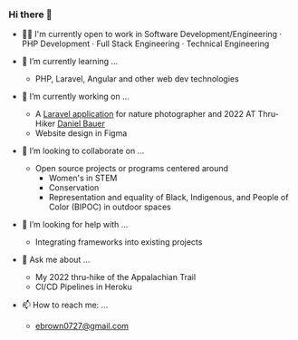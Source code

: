 ### Hi there 👋
- 👩‍💼 I'm currently open to work in Software Development/Engineering · PHP Development · Full Stack Engineering · Technical Engineering
- 🌱 I’m currently learning ...
    * PHP, Laravel, Angular and other web dev technologies
- 🔭 I’m currently working on ...
   * A [Laravel application](https://github.com/esthergiles/natureMediaWorks) for nature photographer and 2022 AT Thru-Hiker [Daniel Bauer](https://www.youtube.com/@nmwdanielbauer3586)
   * Website design in Figma

- 👯 I’m looking to collaborate on ...
   * Open source projects or programs centered around 
      * Women's in STEM
      * Conservation
      * Representation and equality of Black, Indigenous, and People of Color (BIPOC) in outdoor spaces
- 🤔 I’m looking for help with ...
   * Integrating frameworks into existing projects
- 💬 Ask me about ...
   * My 2022 thru-hike of the Appalachian Trail
   * CI/CD Pipelines in Heroku
- 📫 How to reach me: ...
   * ebrown0727@gmail.com
<!-- - ⚡ Fun fact: ... -->
